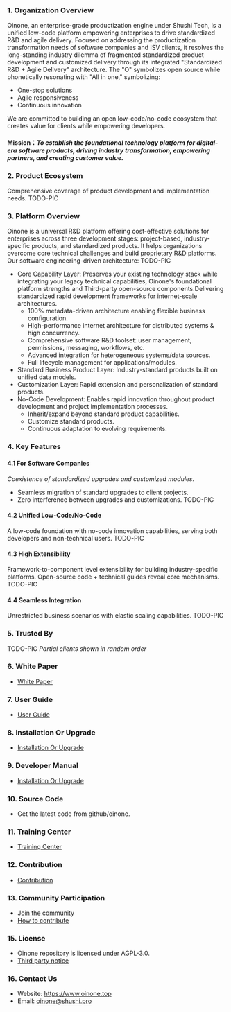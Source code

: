 ### 1. Organization Overview
Oinone, an enterprise-grade productization engine under Shushi Tech, is a unified low-code platform empowering enterprises to drive standardized R&D and agile delivery. Focused on addressing the productization transformation needs of software companies and ISV clients, it resolves the long-standing industry dilemma of fragmented standardized product development and customized delivery through its integrated "Standardized R&D + Agile Delivery" architecture. The "O" symbolizes open source while phonetically resonating with "All in one,"  symbolizing:
 - One-stop solutions
 - Agile responsiveness
 - Continuous innovation

We are committed to building an open low-code/no-code ecosystem that creates value for clients while empowering developers.

#### Mission：_To establish the foundational technology platform for digital-era software products, driving industry transformation, empowering partners, and creating customer value._

### 2. Product Ecosystem
Comprehensive coverage of product development and implementation needs.
TODO-PIC

### 3. Platform Overview
Oinone is a universal R&D platform offering cost-effective solutions for enterprises across three development stages: project-based, industry-specific products, and standardized products. It helps organizations overcome core technical challenges and build proprietary R&D platforms. Our software engineering-driven architecture:
TODO-PIC
- Core Capability Layer: Preserves your existing technology stack while integrating your legacy technical capabilities, Oinone's foundational platform strengths and Third-party open-source components.Delivering standardized rapid development frameworks for internet-scale architectures.
    - 100% metadata-driven architecture enabling flexible business configuration.
    - High-performance internet architecture for distributed systems & high concurrency.
    - Comprehensive software R&D toolset: user management, permissions, messaging, workflows, etc.
    - Advanced integration for heterogeneous systems/data sources.
    - Full lifecycle management for applications/modules.
- Standard Business Product Layer: Industry-standard products built on unified data models.
- Customization Layer: Rapid extension and personalization of standard products.
- No-Code Development: Enables rapid innovation throughout product development and project implementation processes.
    - Inherit/expand beyond standard product capabilities.
    - Customize standard products.
    - Continuous adaptation to evolving requirements.

### 4. Key Features
#### 4.1 For Software Companies
_Coexistence of standardized upgrades and customized modules._
- Seamless migration of standard upgrades to client projects.
- Zero interference between upgrades and customizations.
TODO-PIC

#### 4.2 Unified Low-Code/No-Code
A low-code foundation with no-code innovation capabilities, serving both developers and non-technical users.
TODO-PIC

#### 4.3 High Extensibility
Framework-to-component level extensibility for building industry-specific platforms. Open-source code + technical guides reveal core mechanisms.
TODO-PIC

#### 4.4 Seamless Integration
Unrestricted business scenarios with elastic scaling capabilities.
TODO-PIC

### 5. Trusted By
TODO-PIC
 _Partial clients shown in random order_ 

### 6. White Paper
- [White Paper](TBD)

### 7. User Guide
- [User Guide](TBD)

### 8. Installation Or Upgrade
- [Installation Or Upgrade](TBD)

### 9. Developer Manual
- [Installation Or Upgrade](TBD)

### 10. Source Code
- Get the latest code from github/oinone.

### 11. Training Center
- [Training Center](TBD)

### 12. Contribution
- [Contribution](TBD)

### 13. Community Participation
- [Join the community](TBD)
- [How to contribute](TBD)

### 15. License
- Oinone repository is licensed under AGPL-3.0.
- [Third party notice](TBD)

### 16. Contact Us
- Website: https://www.oinone.top
- Email: oinone@shushi.pro
